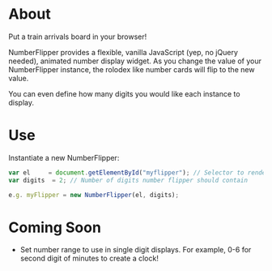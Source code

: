 About
=====
Put a train arrivals board in your browser!

NumberFlipper provides a flexible, vanilla JavaScript (yep, no jQuery needed), animated number display widget. As you change the value of your NumberFlipper instance, the rolodex like number cards will flip to the new value.

You can even define how many digits you would like each instance to display.

Use
===

Instantiate a new NumberFlipper:

```javascript
var el     = document.getElementById("myflipper"); // Selector to render the NumberFlipper in
var digits  = 2; // Number of digits number flipper should contain

e.g. myFlipper = new NumberFlipper(el, digits);
```

Coming Soon
===========

* Set number range to use in single digit displays. For example, 0-6 for second digit of minutes to create a clock!
